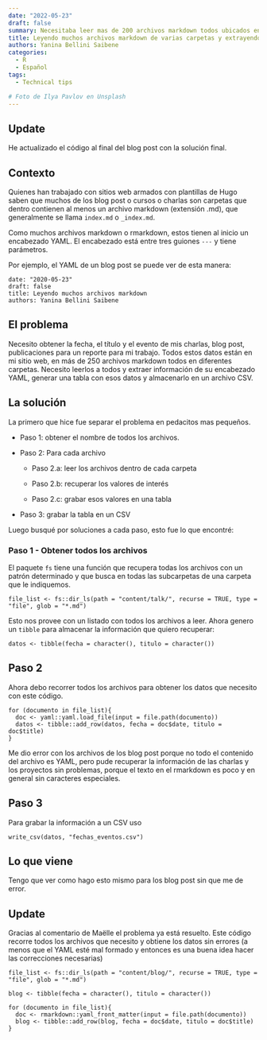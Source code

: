 ```yaml
---
date: "2022-05-23"
draft: false
summary: Necesitaba leer mas de 200 archivos markdown todos ubicados en diferentes carpetas y recuperar información de su YAML.  Aqui el detalle de como hice esta tarea.
title: Leyendo muchos archivos markdown de varias carpetas y extrayendo datos de su YAML
authors: Yanina Bellini Saibene
categories:
  - R
  - Español
tags: 
  - Technical tips

# Foto de Ilya Pavlov en Unsplash
---
```

## Update

He actualizado el código al final del blog post con la solución final.

## Contexto

Quienes han trabajado con sitios web armados con plantillas de Hugo saben que muchos de los blog post o cursos o charlas son carpetas que dentro contienen al menos un archivo markdown (extensión .md), que generalmente se llama `index.md` o `_index.md`.

Como muchos archivos markdown o rmarkdown, estos tienen al inicio un encabezado YAML.  El encabezado está entre tres guiones `---` y tiene parámetros.

Por ejemplo, el YAML de un blog post se puede ver de esta manera:

```
date: "2020-05-23"
draft: false
title: Leyendo muchos archivos markdown 
authors: Yanina Bellini Saibene
```

## El problema

Necesito obtener la fecha, el título y el evento de mis charlas, blog post, publicaciones para un reporte para mi trabajo. Todos estos datos están en mi sitio web, en más de 250 archivos markdown todos en diferentes carpetas. Necesito leerlos a todos y extraer información de su encabezado YAML, generar una tabla con esos datos y almacenarlo en un archivo CSV.

## La solución

La primero que hice fue separar el problema en pedacitos mas pequeños. 

* Paso 1: obtener el nombre de todos los archivos.

* Paso 2: Para cada archivo

  * Paso 2.a: leer los archivos dentro de cada carpeta

  * Paso 2.b: recuperar los valores de interés

  * Paso 2.c: grabar esos valores en una tabla

* Paso 3: grabar la tabla en un CSV  


Luego busqué por soluciones a cada paso, esto fue lo que encontré:

### Paso 1 - Obtener todos los archivos

El paquete `fs` tiene una función que recupera todas los archivos con un patrón determinado y que busca en todas las subcarpetas de una carpeta que le indiquemos. 

``` {r EVAL = FALSE}
file_list <- fs::dir_ls(path = "content/talk/", recurse = TRUE, type = "file", glob = "*.md")
```
Esto nos provee con un listado con todos los archivos a leer. Ahora genero un `tibble` para almacenar la información que quiero recuperar:

```
datos <- tibble(fecha = character(), titulo = character())
```

## Paso 2

Ahora debo recorrer todos los archivos para obtener los datos que necesito con este código.

```
for (documento in file_list){
  doc <- yaml::yaml.load_file(input = file.path(documento))
  datos <- tibble::add_row(datos, fecha = doc$date, titulo = doc$title)  
}

```

Me dio error con los archivos de los blog post porque no todo el contenido del archivo es YAML, pero pude recuperar la información de las charlas y los proyectos sin problemas, porque el texto en el rmarkdown es poco y en general sin caracteres especiales.

## Paso 3

Para grabar la información a un CSV uso

```
write_csv(datos, "fechas_eventos.csv")

```

## Lo que viene

Tengo que ver como hago esto mismo para los blog post sin que me de error.

## Update

Gracias al comentario de Maëlle el problema ya está resuelto.  Este código recorre todos los archivos que necesito y obtiene los datos sin errores (a menos que el YAML esté mal formado y entonces es una buena idea hacer las correcciones necesarias)

```
file_list <- fs::dir_ls(path = "content/blog/", recurse = TRUE, type = "file", glob = "*.md")

blog <- tibble(fecha = character(), titulo = character())

for (documento in file_list){
  doc <- rmarkdown::yaml_front_matter(input = file.path(documento))
  blog <- tibble::add_row(blog, fecha = doc$date, titulo = doc$title)  
}

```
